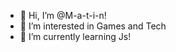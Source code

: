 - 👋 Hi, I’m @M-a-t-i-n!
- 👀 I’m interested in Games and Tech
- 🌱 I’m currently learning Js!
<!---
M-a-t-i-n/M-a-t-i-n is a ✨ special ✨ repository because its `README.md` (this file) appears on your GitHub profile.
You can click the Preview link to take a look at your changes.
--->
